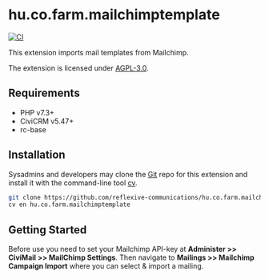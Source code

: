 # hu.co.farm.mailchimptemplate

[![CI](https://github.com/reflexive-communications/hu.co.farm.mailchimptemplate/actions/workflows/main.yml/badge.svg)](https://github.com/reflexive-communications/hu.co.farm.mailchimptemplate/actions/workflows/main.yml)

This extension imports mail templates from Mailchimp.

The extension is licensed under [AGPL-3.0](LICENSE.txt).

## Requirements

-   PHP v7.3+
-   CiviCRM v5.47+
-   rc-base

## Installation

Sysadmins and developers may clone the [Git](https://en.wikipedia.org/wiki/Git) repo for this extension and install it with the command-line tool [cv](https://github.com/civicrm/cv).

```bash
git clone https://github.com/reflexive-communications/hu.co.farm.mailchimptemplate.git
cv en hu.co.farm.mailchimptemplate
```

## Getting Started

Before use you need to set your Mailchimp API-key at **Administer >> CiviMail >> MailChimp Settings**.
Then navigate to **Mailings >> Mailchimp Campaign Import** where you can select & import a mailing.
